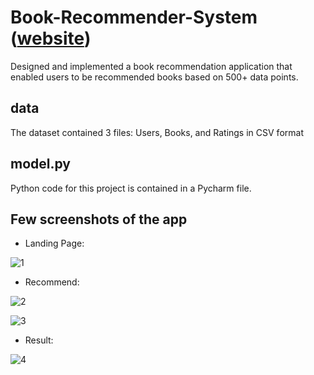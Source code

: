 # Book-Recommender-System ([website](http://anju322.pythonanywhere.com/recommend))
Designed and implemented a book recommendation application that enabled users to be recommended books based on 500+ data points.

## data
The dataset contained 3 files: Users, Books, and Ratings in CSV format
 
## model.py
Python code for this project is contained in a Pycharm file.

 ## Few screenshots of the app

* Landing Page:
  
 ![1](https://github.com/Anju-Anne-Varghese1/Book-Recommender-System/assets/137760122/f969ff4c-4e9b-4893-9b6e-01f88aebbac0)

* Recommend:
  
 ![2](https://github.com/Anju-Anne-Varghese1/Book-Recommender-System/assets/137760122/83a5c98b-50da-4030-8a1f-8a1a2f50c954)

 ![3](https://github.com/Anju-Anne-Varghese1/Book-Recommender-System/assets/137760122/32277a2e-6b9f-40ad-b086-c972eb431864)

* Result:
 
![4](https://github.com/Anju-Anne-Varghese1/Book-Recommender-System/assets/137760122/89124348-7516-4ab5-9e27-88028d337e60)

  

 
